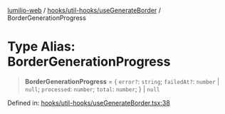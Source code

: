 [lumilio-web](../../../../modules.md) / [hooks/util-hooks/useGenerateBorder](../index.md) / BorderGenerationProgress

# Type Alias: BorderGenerationProgress

> **BorderGenerationProgress** = \{ `error?`: `string`; `failedAt?`: `number` \| `null`; `processed`: `number`; `total`: `number`; \} \| `null`

Defined in: [hooks/util-hooks/useGenerateBorder.tsx:38](https://github.com/EdwinZhanCN/Lumilio-Photos/blob/50447139bbcd8646ed06f83c6f5775c49db37354/web/src/hooks/util-hooks/useGenerateBorder.tsx#L38)
